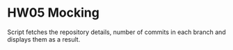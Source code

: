 # HW05 Mocking

Script fetches the repository details, number of commits in each branch and displays them as a result.

